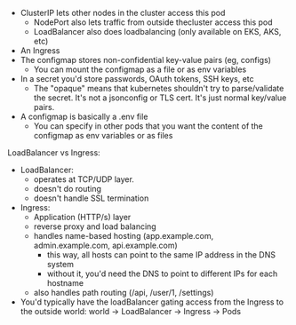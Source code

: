 - ClusterIP lets other nodes in the cluster access this pod
  - NodePort also lets traffic from outside thecluster access this pod
  - LoadBalancer also does loadbalancing (only available on EKS, AKS, etc)
- An Ingress 
- The configmap stores non-confidential key-value pairs (eg, configs)
  - You can mount the configmap as a file or as env variables
- In a secret you'd store passwords, OAuth tokens, SSH keys, etc
  - The "opaque" means that kubernetes shouldn't try to parse/validate the secret. It's not a jsonconfig or TLS cert. It's just normal key/value pairs.
- A configmap is basically a .env file
    - You can specify in other pods that you want the content of the configmap as env variables or as files


LoadBalancer vs Ingress:
- LoadBalancer:
    - operates at TCP/UDP layer.
    - doesn't do routing
    - doesn't handle SSL termination
- Ingress:
    - Application (HTTP/s) layer
    - reverse proxy and load balancing
    - handles name-based hosting (app.example.com, admin.example.com, api.example.com)
        - this way, all hosts can point to the same IP address in the DNS system
        - without it, you'd need the DNS to point to different IPs for each hostname
    - also handles path routing (/api, /user/1, /settings)
- You'd typically have the loadBalancer gating access from the Ingress to the outside world: world -> LoadBalancer -> Ingress -> Pods
